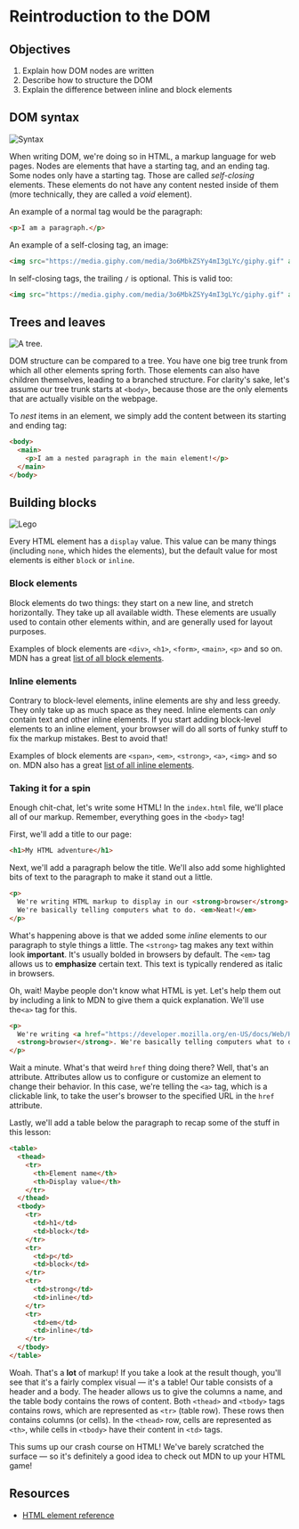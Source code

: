 # Reintroduction to the DOM

## Objectives

1. Explain how DOM nodes are written
2. Describe how to structure the DOM
3. Explain the difference between inline and block elements

## DOM syntax
![Syntax](https://media.giphy.com/media/3o6MbkZSYy4mI3gLYc/giphy.gif)

When writing DOM, we're doing so in HTML, a markup language for web pages. Nodes are elements that have a starting tag,
and an ending tag. Some nodes only have a starting tag. Those are called _self-closing_ elements. These elements do not
have any content nested inside of them (more technically, they are called a _void_ element).

An example of a normal tag would be the paragraph:

```html
<p>I am a paragraph.</p>
```

An example of a self-closing tag, an image:

```html
<img src="https://media.giphy.com/media/3o6MbkZSYy4mI3gLYc/giphy.gif" alt="A policeman">
```

In self-closing tags, the trailing `/` is optional. This is valid too:

```html
<img src="https://media.giphy.com/media/3o6MbkZSYy4mI3gLYc/giphy.gif" alt="A policeman" />
```

## Trees and leaves
![A tree.](https://media.giphy.com/media/2XflxzDTUtH7VxyfoT6/giphy.gif)

DOM structure can be compared to a tree. You have one big tree trunk from which all other elements spring forth. Those
elements can also have children themselves, leading to a branched structure. For clarity's sake, let's assume our tree
trunk starts at `<body>`, because those are the only elements that are actually visible on the webpage.

To _nest_ items in an element, we simply add the content between its starting and ending tag:

```html
<body>
  <main>
    <p>I am a nested paragraph in the main element!</p>
  </main>
</body>
```

## Building blocks
![Lego](https://media.giphy.com/media/3ZALZoBtI1KJa/giphy.gif)

Every HTML element has a `display` value. This value can be many things (including `none`, which hides the elements), but
the default value for most elements is either `block` or `inline`.

### Block elements
Block elements do two things: they start on a new line, and stretch horizontally. They take up all available width. These
elements are usually used to contain other elements within, and are generally used for layout purposes.

Examples of block elements are `<div>`, `<h1>`, `<form>`, `<main>`, `<p>` and so on. MDN has a great [list of all block
elements][html-block-elements].

### Inline elements
Contrary to block-level elements, inline elements are shy and less greedy. They only take up as much space as they need.
Inline elements can _only_ contain text and other inline elements. If you start adding block-level elements to an inline
element, your browser will do all sorts of funky stuff to fix the markup mistakes. Best to avoid that!

Examples of block elements are `<span>`, `<em>`, `<strong>`, `<a>`, `<img>` and so on. MDN also has a great [list of all
inline elements][html-inline-elements].

### Taking it for a spin
Enough chit-chat, let's write some HTML! In the `index.html` file, we'll place all of our markup. Remember, everything
goes in the `<body>` tag!

First, we'll add a title to our page:

```html
<h1>My HTML adventure</h1>
```

Next, we'll add a paragraph below the title. We'll also add some highlighted bits of text to the paragraph to make it
stand out a little.

```html
<p>
  We're writing HTML markup to display in our <strong>browser</strong>.
  We're basically telling computers what to do. <em>Neat!</em>
</p>
```

What's happening above is that we added some _inline_ elements to our paragraph to style things a little. The `<strong>`
tag makes any text within look **important**. It's usually bolded in browsers by default. The `<em>` tag allows us to
**emphasize** certain text. This text is typically rendered as italic in browsers.

Oh, wait! Maybe people don't know what HTML is yet. Let's help them out by including a link to MDN to give them a quick
explanation. We'll use the`<a>` tag for this.

```html
<p>
  We're writing <a href="https://developer.mozilla.org/en-US/docs/Web/HTML">HTML</a> markup to display in our
  <strong>browser</strong>. We're basically telling computers what to do. <em>Neat!</em>
</p>
```

Wait a minute. What's that weird `href` thing doing there? Well, that's an attribute. Attributes allow us to configure
or customize an element to change their behavior. In this case, we're telling the `<a>` tag, which is a clickable link,
to take the user's browser to the specified URL in the `href` attribute.

Lastly, we'll add a table below the paragraph to recap some of the stuff in this lesson:

```html
<table>
  <thead>
    <tr>
      <th>Element name</th>
      <th>Display value</th>
    </tr>
  </thead>
  <tbody>
    <tr>
      <td>h1</td>
      <td>block</td>
    </tr>
    <tr>
      <td>p</td>
      <td>block</td>
    </tr>
    <tr>
      <td>strong</td>
      <td>inline</td>
    </tr>
    <tr>
      <td>em</td>
      <td>inline</td>
    </tr>
  </tbody>
</table>
```

Woah. That's a **lot** of markup! If you take a look at the result though, you'll see that it's a fairly complex visual
— it's a table! Our table consists of a header and a body. The header allows us to give the columns a name, and the table
body contains the rows of content. Both `<thead>` and `<tbody>` tags contains rows, which are represented as `<tr>` (table
row). These rows then contains columns (or cells). In the `<thead>` row, cells are represented as `<th>`, while cells in
`<tbody>` have their content in `<td>` tags.

This sums up our crash course on HTML! We've barely scratched the surface — so it's definitely a good idea to check out
MDN to up your HTML game!

## Resources
- [HTML element reference](https://developer.mozilla.org/en-US/docs/Web/HTML/Element)

[html-block-elements]: https://developer.mozilla.org/en/docs/Web/HTML/Block-level_elements
[html-inline-elements]: https://developer.mozilla.org/en-US/docs/Web/HTML/Inline_elements
